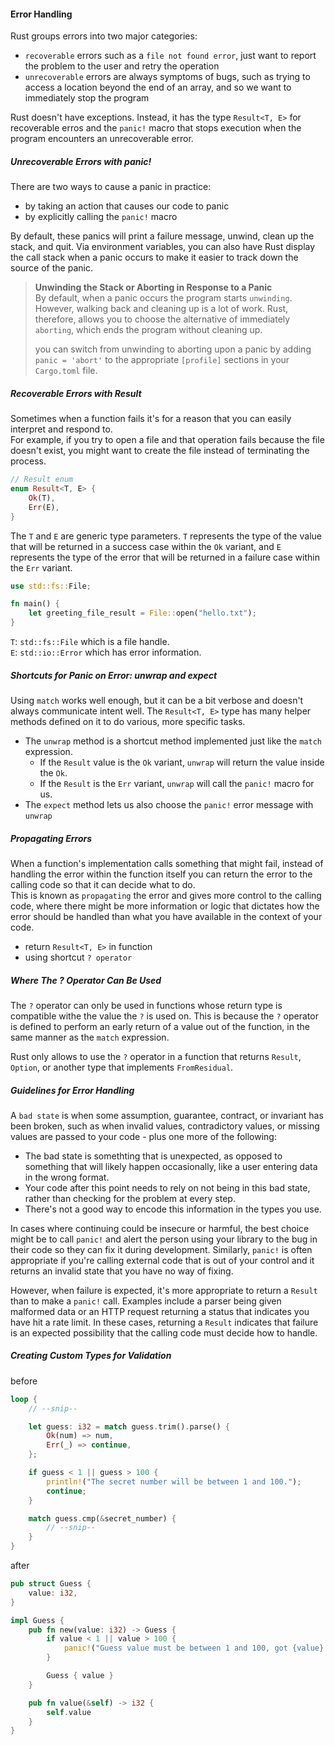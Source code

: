 
#### Error Handling

Rust groups errors into two major categories:
 * `recoverable` errors such as a `file not found error`, just want to report the problem to the user and retry the operation
 * `unrecoverable` errors are always symptoms of bugs, such as trying to access a location beyond the end of an array, and so we want to immediately stop the program

 Rust doesn't have exceptions. Instead, it has the type `Result<T, E>` for recoverable erros and the `panic!` macro that stops execution when the program encounters an unrecoverable error.

##### Unrecoverable Errors with panic!

There are two ways to cause a panic in practice:
 * by taking an action that causes our code to panic
 * by explicitly calling the `panic!` macro

By default, these panics will print a failure message, unwind, clean up the stack, and quit.
Via environment variables, you can also have Rust display the call stack when a panic occurs to make it easier to track down the source of the panic.

> **Unwinding the Stack or Aborting in Response to a Panic**   
> By default, when a panic occurs the program starts `unwinding`. However, walking back and cleaning up is a lot of work. Rust, therefore, allows you to choose the alternative of immediately `aborting`, which ends the program without cleaning up.   
>   
> you can switch from unwinding to aborting upon a panic by adding `panic = 'abort'` to the appropriate `[profile]` sections in your `Cargo.toml` file.   

##### Recoverable Errors with Result

Sometimes when a function fails it's for a reason that you can easily interpret and respond to.   
For example, if you try to open a file and that operation fails because the file doesn't exist, you might want to create the file instead of terminating the process.   

```rust
// Result enum
enum Result<T, E> {
    Ok(T),
    Err(E),
}
```

The `T` and `E` are generic type parameters. `T` represents the type of the value that will be returned in a success case within the `Ok` variant, and `E` represents the type of the error that will be returned in a failure case within the `Err` variant. 

```rust
use std::fs::File;

fn main() {
    let greeting_file_result = File::open("hello.txt");
}
```

`T`: `std::fs::File` which is a file handle.   
`E`: `std::io::Error` which has error information.   

##### Shortcuts for Panic on Error: unwrap and expect

Using `match` works well enough, but it can be a bit verbose and doesn't always communicate intent well.
The `Result<T, E>` type has many helper methods defined on it to do various, more specific tasks.
 * The `unwrap` method is a shortcut method implemented just like the `match` expression. 
    - If the `Result` value is the `Ok` variant, `unwrap` will return the value inside the `Ok`.
    - If the `Result` is the `Err` variant, `unwrap` will call the `panic!` macro for us.
 * The `expect` method lets us also choose the `panic!` error message with `unwrap`


##### Propagating Errors

When a function's implementation calls something that might fail, instead of handling the error within the function itself you can return the error to the calling code so that it can decide what to do.   
This is known as `propagating` the error and gives more control to the calling code, where there might be more information or logic that dictates how the error should be handled than what you have available in the context of your code. 

 * return `Result<T, E>` in function
 * using shortcut `? operator`

##### Where The ? Operator Can Be Used

The `?` operator can only be used in functions whose return type is compatible withe the value the `?` is used on. This is because the `?` operator is defined to perform an early return of a value out of the function, in the same manner as the `match` expression.

Rust only allows to use the `?` operator in a function that returns `Result`, `Option`, or another type that implements `FromResidual`.   


##### Guidelines for Error Handling

A `bad state` is when some assumption, guarantee, contract, or invariant has been broken, such as when invalid values, contradictory values, or missing values are passed to your code - plus one more of the following:
 * The bad state is somethting that is unexpected, as opposed to something that will likely happen occasionally, like a user entering data in the wrong format.
 * Your code after this point needs to rely on not being in this bad state, rather than checking for the problem at every step.
 * There's not a good way to encode this information in the types you use.

In cases where continuing could be insecure or harmful, the best choice might be to call `panic!` and alert the person using your library to the bug in their code so they can fix it during development. Similarly, `panic!` is often appropriate if you're calling external code that is out of your control and it returns an invalid state that you have no way of fixing.

However, when failure is expected, it's more appropriate to return a `Result` than to make a `panic!` call. Examples include a parser being given malformed data or an HTTP request returning a status that indicates you have hit a rate limit. In these cases, returning a `Result` indicates that failure is an expected possibility that the calling code must decide how to handle.


##### Creating Custom Types for Validation

before
```rust
loop {
    // --snip--

    let guess: i32 = match guess.trim().parse() {
        Ok(num) => num,
        Err(_) => continue,
    };

    if guess < 1 || guess > 100 {
        println!("The secret number will be between 1 and 100.");
        continue;
    }

    match guess.cmp(&secret_number) {
        // --snip--
    }
}

```

after
```rust
pub struct Guess {
    value: i32,
}

impl Guess {
    pub fn new(value: i32) -> Guess {
        if value < 1 || value > 100 {
            panic!("Guess value must be between 1 and 100, got {value}.");
        }

        Guess { value }
    }

    pub fn value(&self) -> i32 {
        self.value
    }
}
```
